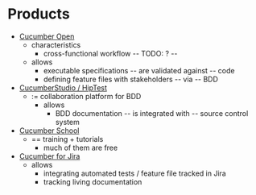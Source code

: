 # Products
* [Cucumber Open](https://cucumber.io/docs/installation/)
  * characteristics
    * cross-functional workflow -- TODO: ? --
  * allows
    * executable specifications -- are validated against -- code
    * defining feature files with stakeholders -- via -- BDD
* [CucumberStudio / HipTest](https://cucumber.io/tools/cucumberstudio/)
  * := collaboration platform for BDD
    * allows
      * BDD documentation -- is integrated with -- source control system 
* [Cucumber School](https://cucumber.io/school/)
  * == training + tutorials
    * much of them are free
* [Cucumber for Jira](https://cucumber.io/tools/cucumber-for-jira/)
  * allows
    * integrating automated tests / feature file tracked in Jira
    * tracking living documentation